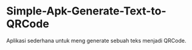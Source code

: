 # Simple-Apk-Generate-Text-to-QRCode
Aplikasi sederhana untuk meng generate sebuah teks menjadi QRCode.
